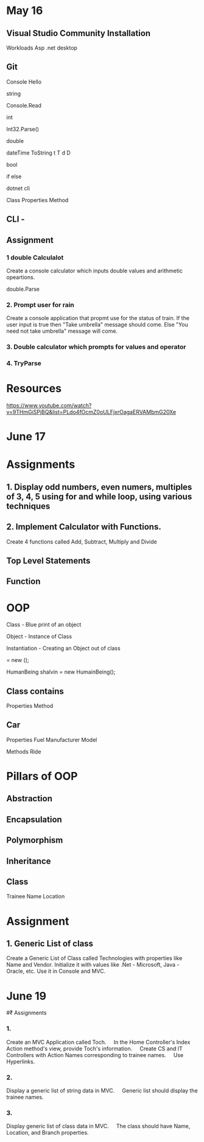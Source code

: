 # May 16

## Visual Studio Community Installation
Workloads
Asp .net desktop

## Git

Console Hello

string 

Console.Read

int

Int32.Parse()

double

dateTime
ToString
t
T
d
D

bool

if else

dotnet cli



Class 
  Properties
  Method


  ## CLI  - 
  
## Assignment
### 1 double Calculalot
Create a console calculator which inputs double values and arithmetic opeartions.


double.Parse

### 2. Prompt user for rain
Create a console application that propmt use for the status of train. If the user input is true then "Take umbrella" message should come. Else "You need not take umbrella" message will come.

### 3. Double calculator which prompts for values and operator

### 4. TryParse


# Resources
https://www.youtube.com/watch?v=9THmGiSPjBQ&list=PLdo4fOcmZ0oULFjxrOagaERVAMbmG20Xe

# June 17
# Assignments

## 1. Display odd numbers, even numers, multiples of 3, 4, 5 using for and while loop, using various techniques

## 2. Implement Calculator with Functions.
Create 4 functions called Add, Subtract, Multiply and Divide

## Top Level Statements

## Function





# OOP

Class - Blue print of an object

Object - Instance of Class

Instantiation - Creating an Object out of class

<ClassName> <objetName> = new <ClassName>();

HumanBeing shalvin = new HumainBeing();

## Class contains
Properties 
Method

## Car 
Properties 
Fuel
Manufacturer 
Model

Methods
Ride


# Pillars of OOP

## Abstraction

## Encapsulation

## Polymorphism

## Inheritance


## Class
Trainee
Name
Location


# Assignment
## 1.  Generic List of class 
Create a Generic List of Class called Technologies with properties like Name and Vendor. Initialize it with values like .Net - Microsoft, 
Java - Oracle, etc. Use it in Console and MVC.

# June 19



#₹ Assignments

### 1.
Create an MVC Application called Toch.
    In the Home Controller's Index Action method's view, provide Toch's information.
    Create CS and IT Controllers with Action Names corresponding to trainee names.
    Use Hyperlinks.


### 2. 
Display a generic list of string data in MVC.
    Generic list should display the trainee names.


### 3. 
Display generic list of class data in MVC.
    The class should have Name, Location, and Branch properties.


